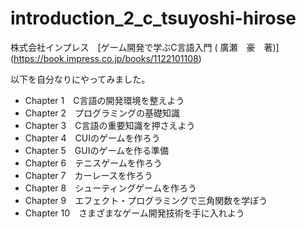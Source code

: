 # introduction_2_c_tsuyoshi-hirose
株式会社インプレス　[ゲーム開発で学ぶC言語入門 ( 廣瀬　豪　著)] (https://book.impress.co.jp/books/1122101108)

以下を自分なりにやってみました。
- Chapter 1　C言語の開発環境を整えよう
- Chapter 2　プログラミングの基礎知識
- Chapter 3　C言語の重要知識を押さえよう
- Chapter 4　CUIのゲームを作ろう
- Chapter 5　GUIのゲームを作る準備
- Chapter 6　テニスゲームを作ろう
- Chapter 7　カーレースを作ろう
- Chapter 8　シューティングゲームを作ろう
- Chapter 9　エフェクト・プログラミングで三角関数を学ぼう
- Chapter 10　さまざまなゲーム開発技術を手に入れよう

